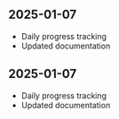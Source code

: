 ## 2025-01-07
- Daily progress tracking
- Updated documentation

## 2025-01-07
- Daily progress tracking
- Updated documentation

